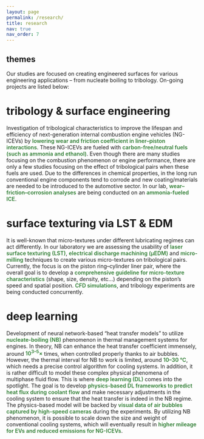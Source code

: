 ```yaml
---
layout: page
permalink: /research/
title: research
nav: true
nav_order: 7
---
```


## themes

Our studies are focused on creating engineered surfaces for various engineering applications – from nucleate boiling to tribology. On-going projects are listed below:

# tribology & surface engineering

Investigation of tribological characteristics to improve the lifespan and efficiency of next-generation internal combustion engine vehicles (NG-ICEVs) by <span style="color:#2e7d32;font-weight:600">lowering wear and friction coefficient in liner–piston interactions</span>. These NG-ICEVs are fueled with <span style="color:#2e7d32;font-weight:600">carbon-free/neutral fuels (such as ammonia and ethanol)</span>. Even though there are many studies focusing on the combustion phenomenon or engine performance, there are only a few studies focusing on the effect of tribological pairs when these fuels are used. Due to the differences in chemical properties, in the long run conventional engine components tend to corrode and new coating/materials are needed to be introduced to the automotive sector. In our lab, <span style="color:#2e7d32;font-weight:600">wear–friction–corrosion analyses</span> are being conducted on an <span style="color:#2e7d32;font-weight:600">ammonia-fueled ICE</span>.

# surface texturing via LST & EDM

It is well-known that micro-textures under different lubricating regimes can act differently. In our laboratory we are assessing the usability of <span style="color:#2e7d32;font-weight:600">laser surface texturing (LST)</span>, <span style="color:#2e7d32;font-weight:600">electrical discharge machining (µEDM)</span> and <span style="color:#2e7d32;font-weight:600">micro-milling</span> techniques to create various micro-textures on tribological pairs. Currently, the focus is on the piston ring–cylinder liner pair, where the overall goal is to develop a <span style="color:#2e7d32;font-weight:600">comprehensive guideline for micro-texture characteristics</span> (shape, size, density, etc…) depending on the piston’s speed and spatial position. <span style="color:#2e7d32;font-weight:600">CFD simulations</span>, and tribology experiments are being conducted concurrently.

# deep learning

Development of neural network-based “heat transfer models” to utilize <span style="color:#2e7d32;font-weight:600">nucleate-boiling (NB)</span> phenomenon in thermal management systems for engines. In theory, NB can enhance the heat transfer coefficient immensely, around <span style="color:#2e7d32;font-weight:600">10<sup>3–5</sup>×</span> times, when controlled properly thanks to air bubbles. However, the thermal interval for NB to work is limited, around <span style="color:#2e7d32;font-weight:600">10–30 °C</span>, which needs a precise control algorithm for cooling systems. In addition, it is rather difficult to model these complex physical phenomena of multiphase fluid flow. This is where <span style="color:#2e7d32;font-weight:600">deep learning (DL)</span> comes into the spotlight. The goal is to develop <span style="color:#2e7d32;font-weight:600">physics-based DL frameworks to predict heat flux during coolant flow</span> and make necessary adjustments in the cooling system to ensure that the heat transfer is indeed in the NB regime. The physics-based model will be backed by <span style="color:#2e7d32;font-weight:600">visual data of air bubbles captured by high-speed cameras</span> during the experiments. By utilizing NB phenomenon, it is possible to scale down the size and weight of conventional cooling systems, which will eventually result in <span style="color:#2e7d32;font-weight:600">higher mileage for EVs and reduced emissions for NG-ICEVs</span>.
